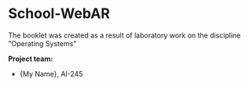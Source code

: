 # School-WebAR

The booklet was created as a result of laboratory work on the discipline "Operating Systems"

**Project team:**
- {My Name}, AI-245
